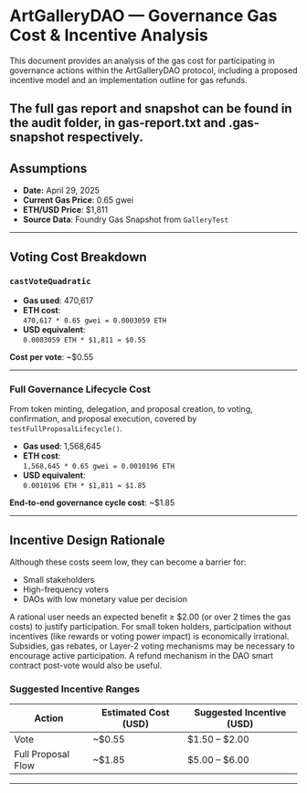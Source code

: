 # ArtGalleryDAO — Governance Gas Cost & Incentive Analysis

This document provides an analysis of the gas cost for participating in governance actions within the ArtGalleryDAO protocol, including a proposed incentive model and an implementation outline for gas refunds.

The full gas report and snapshot can be found in the audit folder, in gas-report.txt and .gas-snapshot respectively.
---

## Assumptions

- **Date:** April 29, 2025  
- **Current Gas Price**: 0.65 gwei  
- **ETH/USD Price**: $1,811  
- **Source Data**: Foundry Gas Snapshot from `GalleryTest`

---

## Voting Cost Breakdown

### `castVoteQuadratic`

- **Gas used**: 470,617  
- **ETH cost**:  
  `470,617 * 0.65 gwei = 0.0003059 ETH`  
- **USD equivalent**:  
  `0.0003059 ETH * $1,811 ≈ $0.55`

**Cost per vote**: ~$0.55

---

### Full Governance Lifecycle Cost

From token minting, delegation, and proposal creation, to voting, confirmation, and proposal execution, covered by `testFullProposalLifecycle()`.

- **Gas used**: 1,568,645  
- **ETH cost**:  
  `1,568,645 * 0.65 gwei = 0.0010196 ETH`  
- **USD equivalent**:  
  `0.0010196 ETH * $1,811 ≈ $1.85`

**End-to-end governance cycle cost**: ~$1.85

---

## Incentive Design Rationale

Although these costs seem low, they can become a barrier for:
- Small stakeholders
- High-frequency voters
- DAOs with low monetary value per decision

A rational user needs an expected benefit ≥ $2.00 (or over 2 times the gas costs) to justify participation. For small token holders, participation without incentives (like rewards or voting power impact) is economically irrational. Subsidies, gas rebates, or Layer-2 voting mechanisms may be necessary to encourage active participation. A refund mechanism in the DAO smart contract post-vote would also be useful.

### Suggested Incentive Ranges

| **Action**          | **Estimated Cost (USD)** | **Suggested Incentive (USD)** |
|---------------------|--------------------------|-------------------------------|
| Vote                | ~$0.55                   | $1.50 – $2.00                 |
| Full Proposal Flow  | ~$1.85                   | $5.00 – $6.00                 |

---
